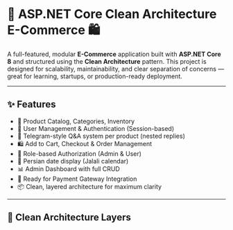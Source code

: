 # 🧼 ASP.NET Core Clean Architecture E-Commerce 🛍️

A full-featured, modular **E-Commerce** application built with **ASP.NET Core 8** and structured using the **Clean Architecture** pattern. This project is designed for scalability, maintainability, and clear separation of concerns — great for learning, startups, or production-ready deployment.

---

## ✨ Features

- 🛒 Product Catalog, Categories, Inventory
- 👥 User Management & Authentication (Session-based)
- 💬 Telegram-style Q&A system per product (nested replies)
- 🛍️ Add to Cart, Checkout & Order Management
- 🔐 Role-based Authorization (Admin & User)
- 📆 Persian date display (Jalali calendar)
- 📊 Admin Dashboard with full CRUD
- 💸 Ready for Payment Gateway Integration
- 📦 Clean, layered architecture for maximum clarity

---

## 🧱 Clean Architecture Layers


